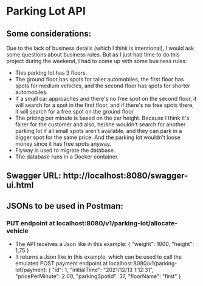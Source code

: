 # Parking Lot API

## Some considerations:

Due to the lack of business details (which I think is intentional), I would ask some questions about business rules. But as I just had time to do this project during the weekend, I had to come up with some business rules:
- This parking lot has 3 floors.
- The ground floor has spots for taller automobiles, the first floor has spots for medium vehicles, and the second floor has spots for shorter automobiles.
- If a small car approaches and there's no free spot on the second floor, it will search for a spot in the first floor, and if there's no free spots there, it will search for a free spot on the ground floor.
- The pricing per minute is based on the car height. Because I think it's fairer for the customer and also, he/she wouldn't search for another parking lot if all small spots aren't available, and they can park in a bigger spot for the same price. And the parking lot wouldn't loose money since it has free spots anyway.
- Flyway is used to migrate the database.
- The database runs in a Docker container.

## Swagger URL: http://localhost:8080/swagger-ui.html

## JSONs to be used in Postman:

### PUT endpoint at localhost:8080/v1/parking-lot/allocate-vehicle
- The API receives a Json like in this example:
  {
  "weight": 1000,
  "height": 1.75
  }
- It returns a Json like in this example, which can be used to call the emulated POST payment endpoint at localhost:8080/v1/parking-lot/payment:
  {
  "id": 1,
  "initialTime": "2021/12/13 1:12:31",
  "pricePerMinute": 2.00,
  "parkingSpotId": 37,
  "floorName": "first"
  }